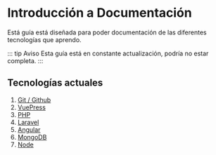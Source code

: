 # Introducción a Documentación

Está guía está diseñada para poder documentación de las diferentes tecnologías que aprendo.

::: tip Aviso
Esta guía está en constante actualización, podría no estar completa.
:::

## Tecnologías actuales
1. [Git / Github](/4-documentacion/git)
2. [VuePress](/4-documentacion/vuepress)
3. [PHP](/4-documentacion/php)
4. [Laravel](/4-documentacion/laravel)
5. [Angular](/4-documentacion/angular)
6. [MongoDB](/4-documentacion/mongodb)
7. [Node](/4-documentacion/node)